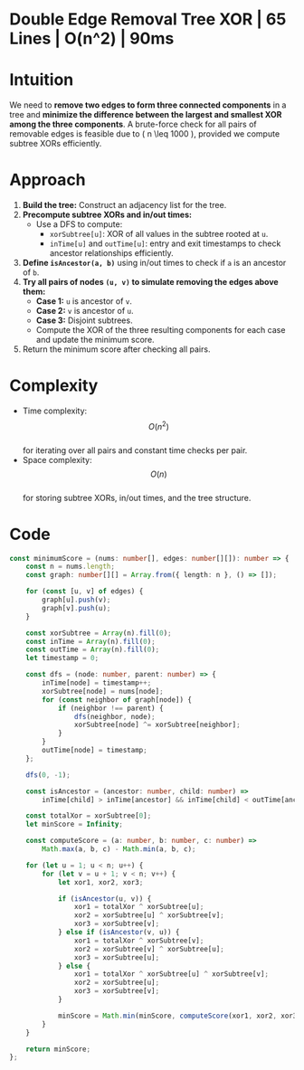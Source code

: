 # Double Edge Removal Tree XOR | 65 Lines | O(n^2) | 90ms

# Intuition

We need to **remove two edges to form three connected components** in a tree and **minimize the difference between the largest and smallest XOR among the three components**. A brute-force check for all pairs of removable edges is feasible due to \( n \leq 1000 \), provided we compute subtree XORs efficiently.

# Approach

1. **Build the tree:** Construct an adjacency list for the tree.
2. **Precompute subtree XORs and in/out times:**  
   - Use a DFS to compute:
     - `xorSubtree[u]`: XOR of all values in the subtree rooted at `u`.
     - `inTime[u]` and `outTime[u]`: entry and exit timestamps to check ancestor relationships efficiently.
3. **Define `isAncestor(a, b)`** using in/out times to check if `a` is an ancestor of `b`.
4. **Try all pairs of nodes `(u, v)` to simulate removing the edges above them:**
   - **Case 1:** `u` is ancestor of `v`.
   - **Case 2:** `v` is ancestor of `u`.
   - **Case 3:** Disjoint subtrees.
   - Compute the XOR of the three resulting components for each case and update the minimum score.
5. Return the minimum score after checking all pairs.

# Complexity

- Time complexity:  
  $$O(n^2)$$  
  for iterating over all pairs and constant time checks per pair.
- Space complexity:  
  $$O(n)$$  
  for storing subtree XORs, in/out times, and the tree structure.

# Code

```typescript
const minimumScore = (nums: number[], edges: number[][]): number => {
    const n = nums.length;
    const graph: number[][] = Array.from({ length: n }, () => []);

    for (const [u, v] of edges) {
        graph[u].push(v);
        graph[v].push(u);
    }

    const xorSubtree = Array(n).fill(0);
    const inTime = Array(n).fill(0);
    const outTime = Array(n).fill(0);
    let timestamp = 0;

    const dfs = (node: number, parent: number) => {
        inTime[node] = timestamp++;
        xorSubtree[node] = nums[node];
        for (const neighbor of graph[node]) {
            if (neighbor !== parent) {
                dfs(neighbor, node);
                xorSubtree[node] ^= xorSubtree[neighbor];
            }
        }
        outTime[node] = timestamp;
    };

    dfs(0, -1);

    const isAncestor = (ancestor: number, child: number) =>
        inTime[child] > inTime[ancestor] && inTime[child] < outTime[ancestor];

    const totalXor = xorSubtree[0];
    let minScore = Infinity;

    const computeScore = (a: number, b: number, c: number) =>
        Math.max(a, b, c) - Math.min(a, b, c);

    for (let u = 1; u < n; u++) {
        for (let v = u + 1; v < n; v++) {
            let xor1, xor2, xor3;

            if (isAncestor(u, v)) {
                xor1 = totalXor ^ xorSubtree[u];
                xor2 = xorSubtree[u] ^ xorSubtree[v];
                xor3 = xorSubtree[v];
            } else if (isAncestor(v, u)) {
                xor1 = totalXor ^ xorSubtree[v];
                xor2 = xorSubtree[v] ^ xorSubtree[u];
                xor3 = xorSubtree[u];
            } else {
                xor1 = totalXor ^ xorSubtree[u] ^ xorSubtree[v];
                xor2 = xorSubtree[u];
                xor3 = xorSubtree[v];
            }

            minScore = Math.min(minScore, computeScore(xor1, xor2, xor3));
        }
    }

    return minScore;
};
```